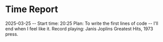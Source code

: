 # Time Report

2025-03-25 -- Start time: 20:25
Plan: To write the first lines of code -- I'll end when I feel like it.
Record playing: Janis Joplins Greatest Hits, 1973 press.
